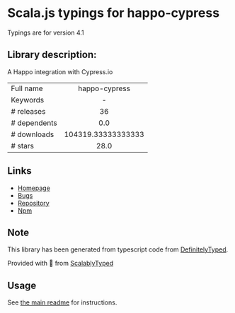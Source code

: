 
# Scala.js typings for happo-cypress

Typings are for version 4.1

## Library description:
A Happo integration with Cypress.io

|                    |                 |
| ------------------ | :-------------: |
| Full name          | happo-cypress |
| Keywords           | - |
| # releases         | 36 |
| # dependents       | 0.0 |
| # downloads        | 104319.33333333333 |
| # stars            | 28.0 |

## Links
- [Homepage](https://github.com/happo/happo-cypress#readme)
- [Bugs](https://github.com/happo/happo-cypress/issues)
- [Repository](https://github.com/happo/happo-cypress)
- [Npm](https://www.npmjs.com/package/happo-cypress)
    


## Note
This library has been generated from typescript code from [DefinitelyTyped](https://definitelytyped.org).

Provided with :purple_heart: from [ScalablyTyped](https://github.com/oyvindberg/ScalablyTyped)

## Usage
See [the main readme](../../readme.md) for instructions.


